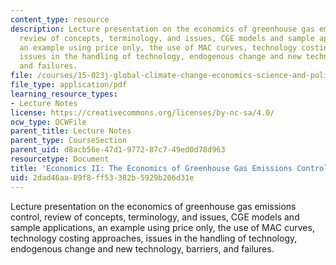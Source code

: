 ```yaml
---
content_type: resource
description: Lecture presentation on the economics of greenhouse gas emissions control,
  review of concepts, terminology, and issues, CGE models and sample applications,
  an example using price only, the use of MAC curves, technology costing approaches,
  issues in the handling of technology, endogenous change and new technology, barriers,
  and failures.
file: /courses/15-023j-global-climate-change-economics-science-and-policy-spring-2008/2dad46aa89f8ff53382b5929b206d31e_lec10.pdf
file_type: application/pdf
learning_resource_types:
- Lecture Notes
license: https://creativecommons.org/licenses/by-nc-sa/4.0/
ocw_type: OCWFile
parent_title: Lecture Notes
parent_type: CourseSection
parent_uid: d8acb56e-47d1-9772-87c7-49ed0d78d963
resourcetype: Document
title: 'Economics II: The Economics of Greenhouse Gas Emissions Control'
uid: 2dad46aa-89f8-ff53-382b-5929b206d31e
---
```

Lecture presentation on the economics of greenhouse gas emissions control, review of concepts, terminology, and issues, CGE models and sample applications, an example using price only, the use of MAC curves, technology costing approaches, issues in the handling of technology, endogenous change and new technology, barriers, and failures.